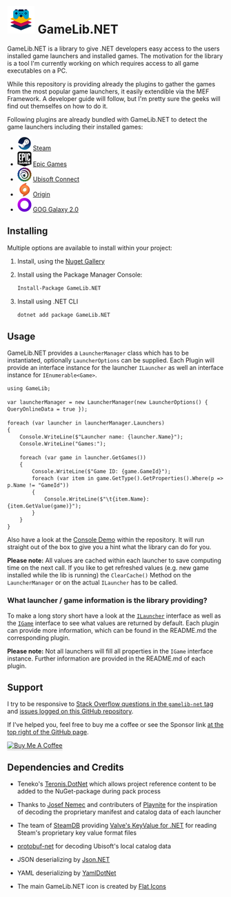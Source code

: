 ![GameLib.NET](Resources/GameLibNET-Logo-64px.png "GameLib.NET") 
GameLib.NET
======

GameLib.NET is a library to give .NET developers easy access to the users installed game launchers and installed games. The motivation for the library is a tool I'm currently working on which requires access to all game executables on a PC.

While this repository is providing already the plugins to gather the games from the most popular game launchers, it easily extendible via the MEF Framework. A developer guide will follow, but I'm pretty sure the geeks will find out themselfes on how to do it.

Following plugins are already bundled with GameLib.NET to detect the game launchers including their installed games:
- ![Steam](GameLib.Plugin/GameLib.Plugin.Steam/Resources/Logo32px.png) [Steam](GameLib.Plugin/GameLib.Plugin.Steam)
- ![Epic](GameLib.Plugin/GameLib.Plugin.Epic/Resources/Logo32px.png) [Epic Games](GameLib.Plugin/GameLib.Plugin.Epic)
- ![Ubisoft Connect](GameLib.Plugin/GameLib.Plugin.Ubisoft/Resources/Logo32px.png) [Ubisoft Connect](GameLib.Plugin/GameLib.Plugin.Ubisoft)
- ![Origin](GameLib.Plugin/GameLib.Plugin.Origin/Resources/Logo32px.png) [Origin](GameLib.Plugin/GameLib.Plugin.Origin)
- ![GOG Galaxy 2.0](GameLib.Plugin/GameLib.Plugin.Gog/Resources/Logo32px.png) [GOG Galaxy 2.0](GameLib.Plugin/GameLib.Plugin.Gog)

## Installing

Multiple options are available to install within your project:

1. Install, using the [Nuget Gallery](https://www.nuget.org/packages/GameLib.NET)

2. Install using the Package Manager Console: 
   ```ps
   Install-Package GameLib.NET 
   ```
3. Install using .NET CLI
   ```cmd
   dotnet add package GameLib.NET
   ```

## Usage

GameLib.NET provides a `LauncherManager` class which has to be instantiated, optionally `LauncherOptions` can be supplied. Each Plugin will provide an interface instance for the launcher `ILauncher` as well an interface instance for `IEnumerable<Game>`.

```CSharp
using GameLib;

var launcherManager = new LauncherManager(new LauncherOptions() { QueryOnlineData = true });

foreach (var launcher in launcherManager.Launchers)
{
    Console.WriteLine($"Launcher name: {launcher.Name}");
    Console.WriteLine("Games:");

    foreach (var game in launcher.GetGames())
    {
        Console.WriteLine($"Game ID: {game.GameId}");
        foreach (var item in game.GetType().GetProperties().Where(p => p.Name != "GameId"))
        {
            Console.WriteLine($"\t{item.Name}: {item.GetValue(game)}");
        }
    }
}

```

Also have a look at the [Console Demo](GameLib.Demo/GameLib.Demo.Console) within the repository. It will run straight out of the box to give you a hint what the library can do for you.

**Please note:** All values are cached within each launcher to save computing time on the next call. If you like to get refreshed values (e.g. new game installed while the lib is running) the `ClearCache()` Method on the `LauncherManager` or on the actual `ILauncher` has to be called.


### What launcher / game information is the library providing?

To make a long story short have a look at the [`ILauncher`](GameLib.Core/ILauncher.cs) interface as well as the [`IGame`](GameLib.Core/IGame.cs) interface to see what values are returned by default. Each plugin can provide more information, which can be found in the README.md the corresponding plugin.

**Please note:** Not all launchers will fill all properties in the ``IGame`` interface instance. Further information are provided in the README.md of each plugin.

## Support

I try to be responsive to [Stack Overflow questions in the `gamelib-net` tag](https://stackoverflow.com/questions/tagged/gamelib-net) and [issues logged on this GitHub repository](https://github.com/tekgator/GameLib.NET/issues). 

If I've helped you, feel free to buy me a coffee or see the Sponsor link [at the top right of the GitHub page](https://github.com/tekgator/GameLib.NET).

<a href="https://www.buymeacoffee.com/tekgator" target="_blank"><img src="https://www.buymeacoffee.com/assets/img/custom_images/orange_img.png" alt="Buy Me A Coffee" style="height: 41px !important;width: 174px !important;box-shadow: 0px 3px 2px 0px rgba(190, 190, 190, 0.5) !important;-webkit-box-shadow: 0px 3px 2px 0px rgba(190, 190, 190, 0.5) !important;" ></a>

## Dependencies and Credits

- Teneko's [Teronis.DotNet](https://github.com/teneko/Teronis.DotNet/tree/develop/src/MSBuild/Packaging/ProjectBuildInPackage) which allows project reference content to be added to the NuGet-package during pack process
  
- Thanks to [Josef Nemec](https://github.com/JosefNemec) and contributers of [Playnite](https://github.com/JosefNemec/Playnite) for the inspiration of decoding the proprietary manifest and catalog data of each launcher 

- The team of [SteamDB](https://steamdb.info) providing [Valve's KeyValue for .NET](https://github.com/SteamDatabase/ValveKeyValue) for reading Steam's proprietary key value format files

- [protobuf-net](https://github.com/protobuf-net/protobuf-net) for decoding Ubisoft's local catalog data

- JSON deserializing by [Json.NET](https://www.newtonsoft.com/json)

- YAML deserializing by [YamlDotNet](https://github.com/aaubry/YamlDotNet)

- The main GameLib.NET icon is created by [Flat Icons](https://www.flaticon.com)
